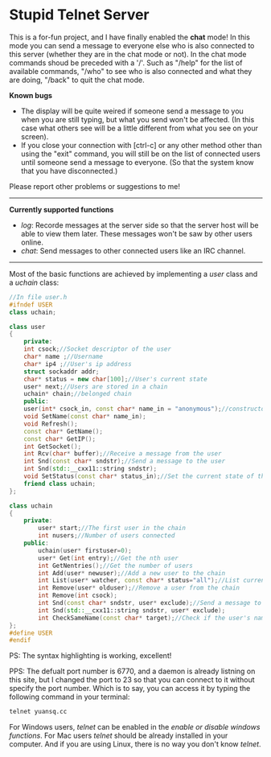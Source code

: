 # Stupid Telnet Server

This is a for-fun project, and I have finally enabled the **chat** mode! In this mode you can send a message to everyone else who is also connected to this server (whether they are in the chat mode or not). In the chat mode commands shoud be preceded with a '/'. Such as "/help" for the list of available commands, "/who" to see who is also connected and what they are doing, "/back" to quit the chat mode.

**Known bugs**

+ The display will be quite weired if someone send a message to you when you are still typing, but what you send won't be affected. (In this case what others see will be a little different from what you see on your screen).
+ If you close your connection with [ctrl-c] or any other method other than using the "exit" command, you will still be on the list of connected users until someone send a message to everyone. (So that the system know that you have disconnected.)

Please report other problems or suggestions to me!

------------

**Currently supported functions**

+ *log*: 	Recorde messages at the server side so that the server host will be able to view them later. These messages won't be saw by other users online.
+ *chat*:	Send messages to other connected users like an IRC channel. 


------------

Most of the basic functions are achieved by implementing a *user* class and a *uchain* class:

```cpp
//In file user.h
#ifndef USER
class uchain;

class user
{
	private:
	int csock;//Socket descriptor of the user
	char* name ;//Username
	char* ip4 ;//User's ip address
	struct sockaddr addr;
	char* status = new char[100];//User's current state
	user* next;//Users are stored in a chain
	uchain* chain;//belonged chain
	public:
	user(int* csock_in, const char* name_in = "anonymous");//constructor
	void SetName(const char* name_in);
	void Refresh();
	const char* GetName();
	const char* GetIP();
	int GetSocket();
	int Rcv(char* buffer);//Receive a message from the user
	int Snd(const char* sndstr);//Send a message to the user
	int Snd(std::__cxx11::string sndstr);
	void SetStatus(const char* status_in);//Set the current state of the user
	friend class uchain;
};

class uchain
{
	private:
		user* start;//The first user in the chain
		int nusers;//Number of users connected
	public:
		uchain(user* firstuser=0);
		user* Get(int entry);//Get the nth user
		int GetNentries();//Get the number of users
		int Add(user* newuser);//Add a new user to the chain
		int List(user* watcher, const char* status="all");//List current users and their states
		int Remove(user* olduser);//Remove a user from the chain
		int Remove(int csock);
		int Snd(const char* sndstr, user* exclude);//Send a message to everyone except the user who call this function
		int Snd(std::__cxx11::string sndstr, user* exclude);
		int CheckSameName(const char* target);//Check if the user's name is the same as any other user's name
};
#define USER
#endif
```

PS: The syntax highlighting is working, excellent!

PPS: The defualt port number is 6770, and a daemon is already listning on this site, but I changed the port to 23 so that you can connect to it without specify the port number. Which is to say, you can access it by typing the following command in your terminal:

```html
telnet yuansq.cc 
```

For Windows users, *telnet* can be enabled in the *enable or disable windows functions*. For Mac users *telnet* should be already installed in your computer. And if you are using Linux, there is no way you don't know *telnet*.
